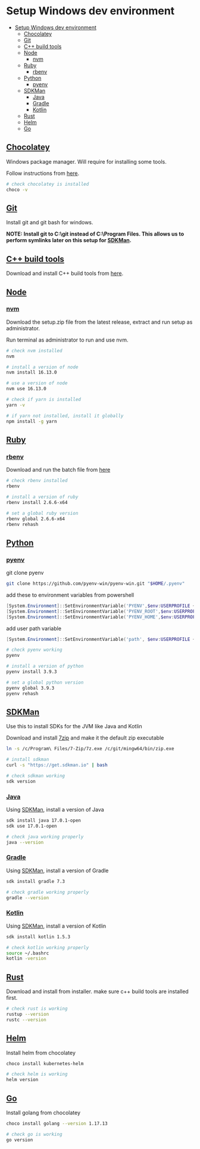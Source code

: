 # Setup Windows dev environment

- [Setup Windows dev environment](#setup-windows-dev-environment)
  - [Chocolatey](#chocolatey)
  - [Git](#git)
  - [C++ build tools](#c-build-tools)
  - [Node](#node)
    - [nvm](#nvm)
  - [Ruby](#ruby)
    - [rbenv](#rbenv)
  - [Python](#python)
    - [pyenv](#pyenv)
  - [SDKMan](#sdkman)
    - [Java](#java)
    - [Gradle](#gradle)
    - [Kotlin](#kotlin)
  - [Rust](#rust)
  - [Helm](#helm)
  - [Go](#go)

## [Chocolatey](https://chocolatey.org/install)

Windows package manager. Will require for installing some tools.

Follow instructions from [here](https://chocolatey.org/install).

```bash
# check chocolatey is installed
choco -v
```

## [Git](https://git-scm.com/downloads)

Install git and git bash for windows.

**NOTE: Install git to C:\git instead of C:\Program Files. This allows us to perform symlinks later on this setup for [SDKMan](#sdkman).**

## [C++ build tools](https://visualstudio.microsoft.com/visual-cpp-build-tools/)

Download and install C++ build tools from [here](https://visualstudio.microsoft.com/visual-cpp-build-tools/).

## [Node](https://nodejs.org/en/)

### [nvm](https://github.com/coreybutler/nvm-windows/releases)

Download the setup.zip file from the latest release, extract and run setup as administrator.

Run terminal as administrator to run and use nvm.

```bash
# check nvm installed
nvm

# install a version of node
nvm install 16.13.0

# use a version of node
nvm use 16.13.0

# check if yarn is installed
yarn -v

# if yarn not installed, install it globally
npm install -g yarn
```

## [Ruby](https://www.ruby-lang.org/en/)

### [rbenv](https://github.com/nak1114/rbenv-win)

Download and run the batch file from [here](https://gist.github.com/nak1114/7ea63204203883c5884d)

```bash
# check rbenv installed
rbenv

# install a version of ruby
rbenv install 2.6.6-x64

# set a global ruby version
rbenv global 2.6.6-x64
rbenv rehash
```

## [Python](https://www.python.org/)

### [pyenv](https://github.com/pyenv-win/pyenv-win)

git clone pyenv

```bash
git clone https://github.com/pyenv-win/pyenv-win.git "$HOME/.pyenv"
```

add these to environment variables from powershell

```powershell
[System.Environment]::SetEnvironmentVariable('PYENV',$env:USERPROFILE + "\.pyenv\pyenv-win\","User")
[System.Environment]::SetEnvironmentVariable('PYENV_ROOT',$env:USERPROFILE + "\.pyenv\pyenv-win\","User")
[System.Environment]::SetEnvironmentVariable('PYENV_HOME',$env:USERPROFILE + "\.pyenv\pyenv-win\","User")
```

add user path variable

```powershell
[System.Environment]::SetEnvironmentVariable('path', $env:USERPROFILE + "\.pyenv\pyenv-win\bin;" + $env:USERPROFILE + "\.pyenv\pyenv-win\shims;" + [System.Environment]::GetEnvironmentVariable('path', "User"),"User")
```

```bash
# check pyenv working
pyenv

# install a version of python
pyenv install 3.9.3

# set a global python version
pyenv global 3.9.3
pyenv rehash
```

## [SDKMan](https://sdkman.io/)

Use this to install SDKs for the JVM like Java and Kotlin

Download and install [7zip](https://www.7-zip.org/download.html) and make it the default zip executable

```bash
ln -s /c/Program\ Files/7-Zip/7z.exe /c/git/mingw64/bin/zip.exe

# install sdkman
curl -s "https://get.sdkman.io" | bash

# check sdkman working
sdk version
```

### [Java](https://www.w3schools.com/java/java_intro.asp)

Using [SDKMan](##SDKMan), install a version of Java

```bash
sdk install java 17.0.1-open
sdk use 17.0.1-open

# check java working properly
java --version
```

### [Gradle](https://gradle.org/)

Using [SDKMan](##SDKMan), install a version of Gradle

```bash
sdk install gradle 7.3

# check gradle working properly
gradle --version
```

### [Kotlin](https://kotlinlang.org/)

Using [SDKMan](###SDKMan), install a version of Kotlin
```bash
sdk install kotlin 1.5.3

# check kotlin working properly
source ~/.bashrc
kotlin -version
```

## [Rust](https://www.rust-lang.org/tools/install)

Download and install from installer. make sure c++ build tools are installed first.

```bash
# check rust is working
rustup --version
rustc --version
```

## [Helm](https://helm.sh/)

Install helm from chocolatey

```bash
choco install kubernetes-helm

# check helm is working
helm version
```

## [Go](https://go.dev/)

Install golang from chocolatey

```bash
choco install golang --version 1.17.13

# check go is working
go version
```
